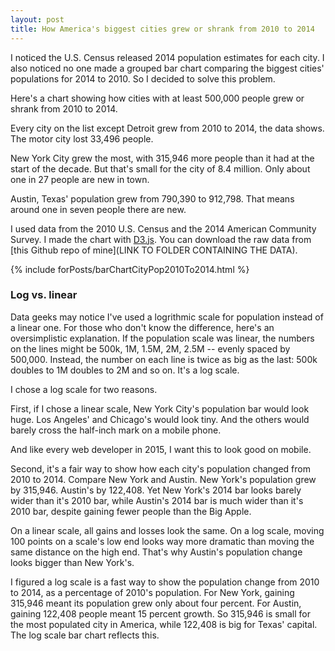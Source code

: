 ```yaml
---
layout: post
title: How America's biggest cities grew or shrank from 2010 to 2014
---
```


I noticed the U.S. Census released 2014 population estimates for each city. I also noticed no one made a grouped bar chart comparing the biggest cities' populations for 2014 to 2010. So I decided to solve this problem.

Here's a chart showing how cities with at least 500,000 people grew or shrank from 2010 to 2014. 

Every city on the list except Detroit grew from 2010 to 2014, the data shows. The motor city lost 33,496 people.

New York City grew the most, with 315,946 more people than it had at the start of the decade. But that's small for the city of 8.4 million. Only about one in 27 people are new in town.

Austin, Texas' population grew from 790,390 to 912,798. That means around one in seven people there are new.

I used data from the 2010 U.S. Census and the 2014 American Community Survey. I made the chart with [D3.js](http://d3js.org/). You can download the raw data from [this Github repo of mine](LINK TO FOLDER CONTAINING THE DATA).

{% include forPosts/barChartCityPop2010To2014.html %}

### Log vs. linear

Data geeks may notice I've used a logrithmic scale for population instead of a linear one. For those who don't know the difference, here's an oversimplistic explanation. If the population scale was linear, the numbers on the lines might be 500k, 1M, 1.5M, 2M, 2.5M -- evenly spaced by 500,000. Instead, the number on each line is twice as big as the last: 500k doubles to 1M doubles to 2M and so on. It's a log scale. 

I chose a log scale for two reasons.

First, if I chose a linear scale, New York City's population bar would look huge. Los Angeles' and Chicago's would look tiny. And the others would barely cross the half-inch mark on a mobile phone. 

And like every web developer in 2015, I want this to look good on mobile.

Second, it's a fair way to show how each city's population changed from 2010 to 2014. Compare New York and Austin. New York's population grew by 315,946. Austin's by 122,408. Yet New York's 2014 bar looks barely wider than it's 2010 bar, while Austin's 2014 bar is much wider than it's 2010 bar, despite gaining fewer people than the Big Apple. 

On a linear scale, all gains and losses look the same. On a log scale, moving 100 points on a scale's low end looks way more dramatic than moving the same distance on the high end. That's why Austin's population change looks bigger than New York's.

I figured a log scale is a fast way to show the population change from 2010 to 2014, as a percentage of 2010's population. For New York, gaining 315,946 meant its population grew only about four percent. For Austin, gaining 122,408 people meant 15 percent growth. So 315,946 is small for the most populated city in America, while 122,408 is big for Texas' capital. The log scale bar chart reflects this.